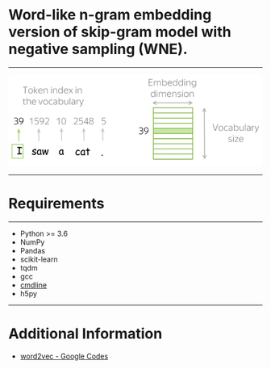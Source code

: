 # Word-like n-gram embedding version of skip-gram model with negative sampling (WNE).

----
![](./src/imgs/lookup_table.gif)

-----

# Requirements

----
* Python >= 3.6
* NumPy
* Pandas
* scikit-learn
* tqdm
* gcc
* [cmdline](https://github.com/tanakh/cmdline/blob/master/cmdline.h)
* h5py

---- 

# Additional Information
* [word2vec - Google Codes](https://code.google.com/archive/p/word2vec/)